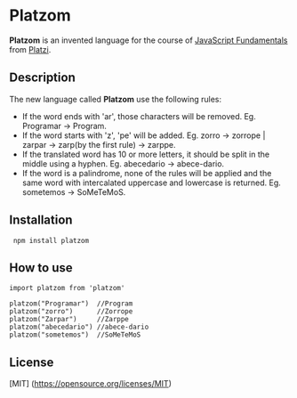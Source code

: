 # Platzom

**Platzom** is an invented language for the course of
[JavaScript Fundamentals](https://platzi.com/js)
from [Platzi](https://platzi.com).

## Description
The new language called **Platzom** use the following rules:
 * If the word ends with 'ar', those characters will be removed. Eg. Programar -> Program.
 * If the word starts with 'z', 'pe' will be added. Eg. zorro -> zorrope | zarpar -> zarp(by the first rule) -> zarppe.
 * If the translated word has 10 or more letters, it should be split in the middle using a hyphen. Eg. abecedario -> abece-dario.
 * If the word is a palindrome, none of the rules will be applied and the same word with intercalated uppercase and lowercase is returned. Eg. sometemos -> SoMeTeMoS.

## Installation

```
 npm install platzom
```

## How to use

```
import platzom from 'platzom'

platzom("Programar")  //Program
platzom("zorro")      //Zorrope
platzom("Zarpar")     //Zarppe
platzom("abecedario") //abece-dario
platzom("sometemos")  //SoMeTeMoS
```

## License

[MIT] (https://opensource.org/licenses/MIT)
